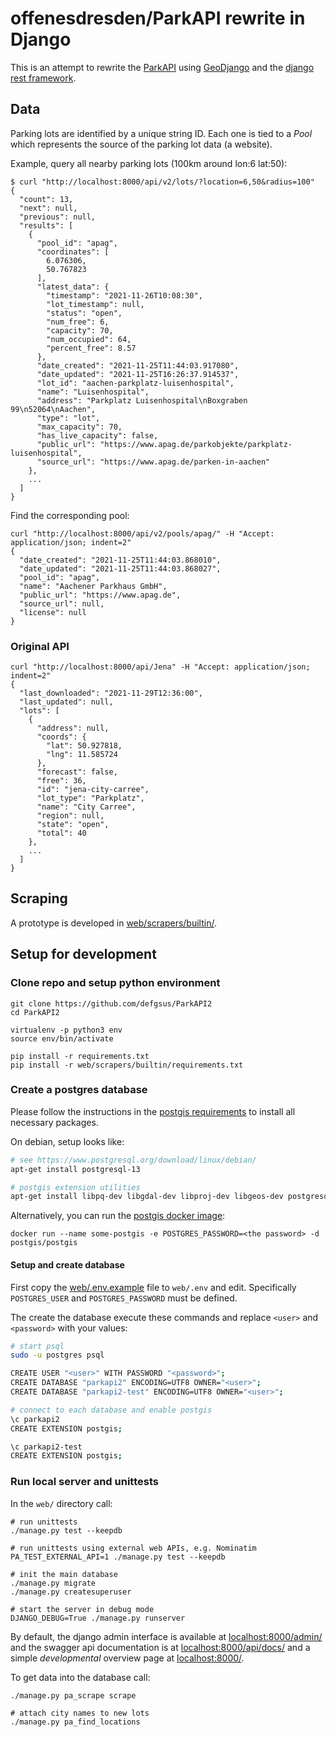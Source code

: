 # offenesdresden/ParkAPI rewrite in Django

This is an attempt to rewrite the [ParkAPI](https://github.com/offenesdresden/ParkAPI/)
using [GeoDjango](https://docs.djangoproject.com/en/3.2/ref/contrib/gis/) and
the [django rest framework](https://www.django-rest-framework.org/).


## Data 

Parking lots are identified by a unique string ID. Each one is tied to a *Pool* which 
represents the source of the parking lot data (a website).

Example, query all nearby parking lots (100km around lon:6 lat:50):
```shell script
$ curl "http://localhost:8000/api/v2/lots/?location=6,50&radius=100"
{
  "count": 13,
  "next": null,
  "previous": null,
  "results": [
    {
      "pool_id": "apag",
      "coordinates": [
        6.076306,
        50.767823
      ],
      "latest_data": {
        "timestamp": "2021-11-26T10:08:30",
        "lot_timestamp": null,
        "status": "open",
        "num_free": 6,
        "capacity": 70,
        "num_occupied": 64,
        "percent_free": 8.57
      },
      "date_created": "2021-11-25T11:44:03.917080",
      "date_updated": "2021-11-25T16:26:37.914537",
      "lot_id": "aachen-parkplatz-luisenhospital",
      "name": "Luisenhospital",
      "address": "Parkplatz Luisenhospital\nBoxgraben 99\n52064\nAachen",
      "type": "lot",
      "max_capacity": 70,
      "has_live_capacity": false,
      "public_url": "https://www.apag.de/parkobjekte/parkplatz-luisenhospital",
      "source_url": "https://www.apag.de/parken-in-aachen"
    },
    ...
  ]
}
```

Find the corresponding pool:

```shell script
curl "http://localhost:8000/api/v2/pools/apag/" -H "Accept: application/json; indent=2"
{
  "date_created": "2021-11-25T11:44:03.868010",
  "date_updated": "2021-11-25T11:44:03.868027",
  "pool_id": "apag",
  "name": "Aachener Parkhaus GmbH",
  "public_url": "https://www.apag.de",
  "source_url": null,
  "license": null
}
```

### Original API

```shell script
curl "http://localhost:8000/api/Jena" -H "Accept: application/json; indent=2"
{
  "last_downloaded": "2021-11-29T12:36:00",
  "last_updated": null,
  "lots": [
    {
      "address": null,
      "coords": {
        "lat": 50.927818,
        "lng": 11.585724
      },
      "forecast": false,
      "free": 36,
      "id": "jena-city-carree",
      "lot_type": "Parkplatz",
      "name": "City Carree",
      "region": null,
      "state": "open",
      "total": 40
    },
    ...
  ]
}
```


## Scraping

A prototype is developed in [web/scrapers/builtin/](web/scrapers/builtin/).


## Setup for development

### Clone repo and setup python environment

```shell script
git clone https://github.com/defgsus/ParkAPI2
cd ParkAPI2

virtualenv -p python3 env
source env/bin/activate

pip install -r requirements.txt
pip install -r web/scrapers/builtin/requirements.txt
```

### Create a postgres database

Please follow the instructions in the 
[postgis requirements](https://postgis.net/docs/postgis_installation.html#install_requirements)
to install all necessary packages. 

On debian, setup looks like:
```sh
# see https://www.postgresql.org/download/linux/debian/
apt-get install postgresql-13

# postgis extension utilities 
apt-get install libpq-dev libgdal-dev libproj-dev libgeos-dev postgresql-13-postgis-3-scripts
```
 
Alternatively, you can run the 
[postgis docker image](https://github.com/postgis/docker-postgis):
```shell script
docker run --name some-postgis -e POSTGRES_PASSWORD=<the password> -d postgis/postgis
```

#### Setup and create database
 
First copy the [web/.env.example](web/.env.example) file to `web/.env` and edit.
Specifically `POSTGRES_USER` and `POSTGRES_PASSWORD` must be defined.

The create the database execute these commands and replace `<user>` and `<password>`
with your values: 
 
```sh
# start psql
sudo -u postgres psql

CREATE USER "<user>" WITH PASSWORD "<password>";
CREATE DATABASE "parkapi2" ENCODING=UTF8 OWNER="<user>";
CREATE DATABASE "parkapi2-test" ENCODING=UTF8 OWNER="<user>";

# connect to each database and enable postgis
\c parkapi2
CREATE EXTENSION postgis;

\c parkapi2-test
CREATE EXTENSION postgis;
```

### Run local server and unittests 

In the `web/` directory call:

```shell script
# run unittests
./manage.py test --keepdb

# run unittests using external web APIs, e.g. Nominatim
PA_TEST_EXTERNAL_API=1 ./manage.py test --keepdb

# init the main database
./manage.py migrate
./manage.py createsuperuser

# start the server in debug mode
DJANGO_DEBUG=True ./manage.py runserver
```

By default, the django admin interface is available at 
[localhost:8000/admin/](http://localhost:8000/admin/) and the 
swagger api documentation is at
[localhost:8000/api/docs/](http://localhost:8000/api/docs/) and
a simple *developmental* overview page at [localhost:8000/](http://localhost:8000/). 


To get data into the database call:

```shell script
./manage.py pa_scrape scrape

# attach city names to new lots
./manage.py pa_find_locations
```

